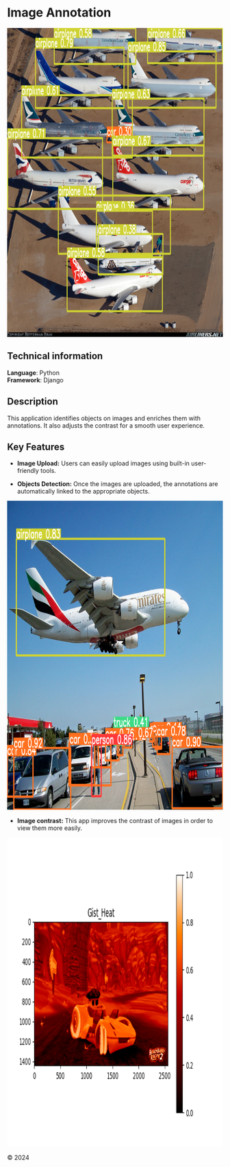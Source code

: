 # Image Annotation
<img src="/media/site/illustration0.png" alt="" width="1280" height="720">

## Technical information
**Language**: Python   
**Framework**: Django   

## Description
This application identifies objects on images and enriches them with annotations. It also adjusts the contrast for a smooth user experience.

## Key Features

- **Image Upload:** Users can easily upload images using built-in user-friendly tools.

- **Objects Detection:** Once the images are uploaded, the annotations are automatically linked to the appropriate objects.
<img src="/media/site/illustration1.png" alt="" width="1280" height="720">

- **Image contrast:** This app improves the contrast of images in order to view them more easily.
<img src="/media/site/illustration2.png" alt="" width="1280" height="720">


© 2024